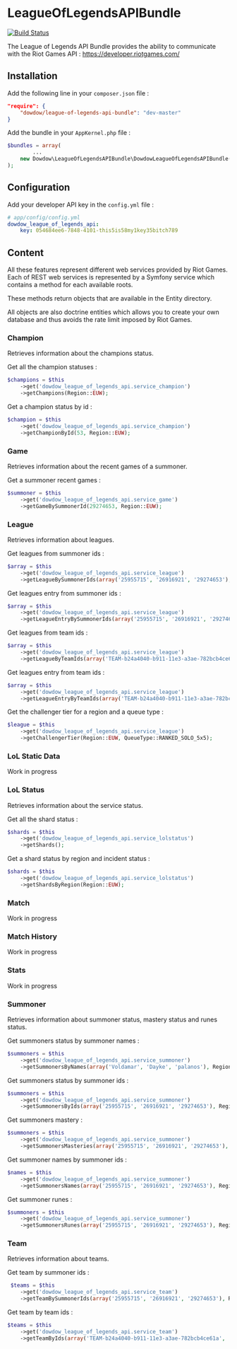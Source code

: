# LeagueOfLegendsAPIBundle

[![Build Status](https://travis-ci.org/Dowdow/LeagueOfLegendsAPIBundle.svg?branch=master)](https://travis-ci.org/Dowdow/LeagueOfLegendsAPIBundle)

The League of Legends API Bundle provides the ability to communicate with the Riot Games API : https://developer.riotgames.com/

## Installation

Add the following line in your `composer.json` file :
    
```json
"require": { 
    "dowdow/league-of-legends-api-bundle": "dev-master" 
}
```

Add the bundle in your `AppKernel.php` file :

```php
$bundles = array(
        ...
    new Dowdow\LeagueOfLegendsAPIBundle\DowdowLeagueOfLegendsAPIBundle(),
);
```

## Configuration

Add your developer API key in the `config.yml` file :

```yml
# app/config/config.yml
dowdow_league_of_legends_api:
    key: 054684ee6-7848-4101-this5is58my1key35bitch789
```

## Content

All these features represent different web services provided by Riot Games. Each of REST web services is represented by a Symfony service which contains a method for each available roots.

These methods return objects that are available in the Entity directory.

All objects are also doctrine entities which allows you to create your own database and thus avoids the rate limit imposed by Riot Games.

### Champion

Retrieves information about the champions status.

Get all the champion statuses :

```php
$champions = $this
    ->get('dowdow_league_of_legends_api.service_champion')
    ->getChampions(Region::EUW);
```

Get a champion status by id :

```php
$champion = $this
    ->get('dowdow_league_of_legends_api.service_champion')
    ->getChampionById(53, Region::EUW);
```

### Game

Retrieves information about the recent games of a summoner.

Get a summoner recent games :

```php
$summoner = $this
    ->get('dowdow_league_of_legends_api.service_game')
    ->getGameBySummonerId(29274653, Region::EUW);
```

### League

Retrieves information about leagues.

Get leagues from summoner ids :

```php
$array = $this
    ->get('dowdow_league_of_legends_api.service_league')
    ->getLeagueBySummonerIds(array('25955715', '26916921', '29274653'), Region::EUW);
```

Get leagues entry from summoner ids :

```php
$array = $this
    ->get('dowdow_league_of_legends_api.service_league')
    ->getLeagueEntryBySummonerIds(array('25955715', '26916921', '29274653'), Region::EUW);
```

Get leagues from team ids :

```php
$array = $this
    ->get('dowdow_league_of_legends_api.service_league')
    ->getLeagueByTeamIds(array('TEAM-b24a4040-b911-11e3-a3ae-782bcb4ce61a', 'TEAM-90af5320-8f7d-11e3-8ce3-782bcb497d6f'), Region::EUW);
```

Get leagues entry from team ids :

```php
$array = $this
    ->get('dowdow_league_of_legends_api.service_league')
    ->getLeagueEntryByTeamIds(array('TEAM-b24a4040-b911-11e3-a3ae-782bcb4ce61a', 'TEAM-90af5320-8f7d-11e3-8ce3-782bcb497d6f'), Region::EUW);
```

Get the challenger tier for a region and a queue type :

```php
$league = $this
    ->get('dowdow_league_of_legends_api.service_league')
    ->getChallengerTier(Region::EUW, QueueType::RANKED_SOLO_5x5);
```

### LoL Static Data

Work in progress

### LoL Status

Retrieves information about the service status.

Get all the shard status :

```php
$shards = $this
    ->get('dowdow_league_of_legends_api.service_lolstatus')
    ->getShards();
```

Get a shard status by region and incident status :

```php
$shards = $this
    ->get('dowdow_league_of_legends_api.service_lolstatus')
    ->getShardsByRegion(Region::EUW);
```

### Match

Work in progress

### Match History

Work in progress

### Stats

Work in progress

### Summoner

Retrieves information about summoner status, mastery status and runes status.

Get summoners status by summoner names :

```php
$summoners = $this
    ->get('dowdow_league_of_legends_api.service_summoner')
    ->getSummonersByNames(array('Voldamar', 'Dayke', 'palanos'), Region::EUW);
```

Get summoners status by summoner ids :

```php
$summoners = $this
    ->get('dowdow_league_of_legends_api.service_summoner')
    ->getSummonersByIds(array('25955715', '26916921', '29274653'), Region::EUW);
```

Get summoners mastery :

```php
$summoners = $this
    ->get('dowdow_league_of_legends_api.service_summoner')
    ->getSummonersMasteries(array('25955715', '26916921', '29274653'), Region::EUW);
```

Get summoner names by summoner ids :

```php
$names = $this
    ->get('dowdow_league_of_legends_api.service_summoner')
    ->getSummonersNames(array('25955715', '26916921', '29274653'), Region::EUW);
```

Get summoner runes :

```php
$summoners = $this
    ->get('dowdow_league_of_legends_api.service_summoner')
    ->getSummonersRunes(array('25955715', '26916921', '29274653'), Region::EUW);
```

### Team

Retrieves information about teams.

Get team by summoner ids :

```php
 $teams = $this
    ->get('dowdow_league_of_legends_api.service_team')
    ->getTeamBySummonerIds(array('25955715', '26916921', '29274653'), Region::EUW);
```

Get team by team ids :

```php
$teams = $this
    ->get('dowdow_league_of_legends_api.service_team')
    ->getTeamByIds(array('TEAM-b24a4040-b911-11e3-a3ae-782bcb4ce61a', 'TEAM-90af5320-8f7d-11e3-8ce3-782bcb497d6f'), Region::EUW);
```